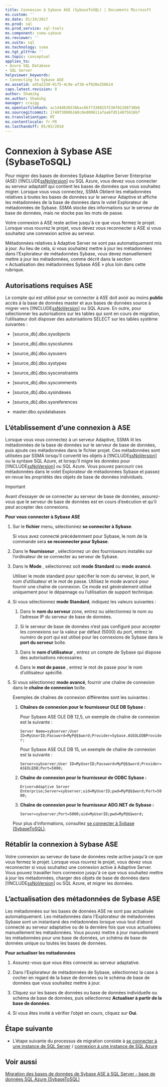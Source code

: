 ```yaml
---
title: Connexion à Sybase ASE (SybaseToSQL) | Documents Microsoft
ms.custom: ''
ms.date: 01/19/2017
ms.prod: sql
ms.prod_service: sql-tools
ms.component: ssma-sybase
ms.reviewer: ''
ms.suite: sql
ms.technology: ssma
ms.tgt_pltfrm: ''
ms.topic: conceptual
applies_to:
- Azure SQL Database
- SQL Server
helpviewer_keywords:
- Connecting to Sybase ASE
ms.assetid: a45a2330-9175-4c9e-af38-ef920e350614
caps.latest.revision: 8
author: Shamikg
ms.author: Shamikg
manager: craigg
ms.openlocfilehash: ac144d636536bac66f7330825f536f01200738b6
ms.sourcegitcommit: 1740f3090b168c0e809611a7aa6fd514075616bf
ms.translationtype: MT
ms.contentlocale: fr-FR
ms.lasthandoff: 05/03/2018
---
```

# <a name="connecting-to-sybase-ase-sybasetosql"></a>Connexion à Sybase ASE (SybaseToSQL)
Pour migrer des bases de données Sybase Adaptive Server Enterprise (ASE) [!INCLUDE[ssNoVersion](../../includes/ssnoversion_md.md)] ou SQL Azure, vous devez vous connecter au serveur adaptatif qui contient les bases de données que vous souhaitez migrer. Lorsque vous vous connectez, SSMA Obtient les métadonnées relatives à toutes les bases de données sur le serveur Adaptive et affiche les métadonnées de la base de données dans le volet Explorateur de métadonnées de Sybase. SSMA stocke des informations sur le serveur de base de données, mais ne stocke pas les mots de passe.  
  
Votre connexion à ASE reste active jusqu'à ce que vous fermez le projet. Lorsque vous rouvrez le projet, vous devez vous reconnecter à ASE si vous souhaitez une connexion active au serveur.  
  
Métadonnées relatives à Adaptive Server ne sont pas automatiquement mis à jour. Au lieu de cela, si vous souhaitez mettre à jour les métadonnées dans l’Explorateur de métadonnées Sybase, vous devez manuellement mettre à jour les métadonnées, comme décrit dans la section « Actualisation des métadonnées Sybase ASE » plus loin dans cette rubrique.  
  
## <a name="required-ase-permissions"></a>Autorisations requises ASE  
Le compte qui est utilisé pour se connecter à ASE doit avoir au moins **public** accès à la base de données master et aux bases de données source à migrer vers [!INCLUDE[ssNoVersion](../../includes/ssnoversion_md.md)] ou SQL Azure. En outre, pour sélectionner les autorisations sur les tables qui sont en cours de migration, l’utilisateur doit disposer des autorisations SELECT sur les tables système suivantes :  
  
-   [source_db].dbo.sysobjects  
  
-   [source_db].dbo.syscolumns  
  
-   [source_db].dbo.sysusers  
  
-   [source_db].dbo.systypes  
  
-   [source_db].dbo.sysconstraints  
  
-   [source_db].dbo.syscomments  
  
-   [source_db].dbo.sysindexes  
  
-   [source_db].dbo.sysreferences  
  
-   master.dbo.sysdatabases  
  
## <a name="establishing-a-connection-to-ase"></a>L’établissement d’une connexion à ASE  
Lorsque vous vous connectez à un serveur Adaptive, SSMA lit les métadonnées de la base de données sur le serveur de base de données, puis ajoute ces métadonnées dans le fichier projet. Ces métadonnées sont utilisées par SSMA lorsqu’il convertit les objets à [!INCLUDE[ssNoVersion](../../includes/ssnoversion_md.md)] ou la syntaxe SQL Azure, et lorsqu’il migre les données pour [!INCLUDE[ssNoVersion](../../includes/ssnoversion_md.md)] ou SQL Azure. Vous pouvez parcourir ces métadonnées dans le volet Explorateur de métadonnées Sybase et passez en revue les propriétés des objets de base de données individuels.  
  
> [!IMPORTANT]  
> Avant d’essayer de se connecter au serveur de base de données, assurez-vous que le serveur de base de données est en cours d’exécution et qu’il peut accepter des connexions.  
  
**Pour vous connecter à Sybase ASE**  
  
1.  Sur le **fichier** menu, sélectionnez **se connecter à Sybase**.  
  
    Si vous avez connecté précédemment pour Sybase, le nom de la commande sera **se reconnecter pour Sybase**.  
  
2.  Dans le **fournisseur** , sélectionnez un des fournisseurs installés sur l’ordinateur de se connecter au serveur de Sybase.  
  
3.  Dans le **Mode** , sélectionnez soit **mode Standard** ou **mode avancé**.  
  
    Utiliser le mode standard pour spécifier le nom du serveur, le port, le nom d’utilisateur et le mot de passe. Utilisez le mode avancé pour fournir une chaîne de connexion. Ce mode est généralement utilisé uniquement pour le dépannage ou l’utilisation de support technique.  
  
4.  Si vous sélectionnez **mode Standard**, indiquez les valeurs suivantes :  
  
    1.  Dans le **nom du serveur** zone, entrez ou sélectionnez le nom ou l’adresse IP du serveur de base de données.  
  
    2.  Si le serveur de base de données n’est pas configuré pour accepter les connexions sur la valeur par défaut (5000) du port, entrez le numéro de port qui est utilisé pour les connexions de Sybase dans le **port du serveur** boîte.  
  
    3.  Dans le **nom d’utilisateur** , entrez un compte de Sybase qui dispose des autorisations nécessaires.  
  
    4.  Dans le **mot de passe** , entrez le mot de passe pour le nom d’utilisateur spécifié.  
  
5.  Si vous sélectionnez **mode avancé**, fournir une chaîne de connexion dans le **chaîne de connexion** boîte.  
  
    Exemples de chaînes de connexion différentes sont les suivantes :  
  
    1.  **Chaînes de connexion pour le fournisseur OLE DB Sybase :**  
  
        Pour Sybase ASE OLE DB 12,5, un exemple de chaîne de connexion est la suivante :  
  
        `Server Name=sybserver;User ID=MyUserID;Password=MyP@$$word;Provider=Sybase.ASEOLEDBProvider;`  
  
        Pour Sybase ASE OLE DB 15, un exemple de chaîne de connexion est la suivante :  
  
        `Server=sybserver;User ID=MyUserID;Password=MyP@$$word;Provider= ASEOLEDB;Port=5000;`  
  
    2.  **Chaîne de connexion pour le fournisseur de ODBC Sybase :**  
  
        `Driver=Adaptive Server Enterprise;Server=sybserver;uid=MyUserID;pwd=MyP@$$word;Port=5000;`  
  
    3.  **Chaîne de connexion pour le fournisseur ADO.NET de Sybase :**  
  
        `Server=sybserver;Port=5000;uid=MyUserID;pwd=MyP@$$word;`  
  
    Pour plus d’informations, consultez [se connecter à Sybase &#40;SybaseToSQL&#41;](../../ssma/sybase/connect-to-sybase-sybasetosql.md).  
  
## <a name="reconnecting-to-sybase-ase"></a>Rétablir la connexion à Sybase ASE  
Votre connexion au serveur de base de données reste active jusqu'à ce que vous fermez le projet. Lorsque vous rouvrez le projet, vous devez vous reconnecter si vous souhaitez une connexion active à Adaptive Server. Vous pouvez travailler hors connexion jusqu'à ce que vous souhaitez mettre à jour les métadonnées, charger des objets de base de données dans [!INCLUDE[ssNoVersion](../../includes/ssnoversion_md.md)] ou SQL Azure, et migrer les données.  
  
## <a name="refreshing-sybase-ase-metadata"></a>L’actualisation des métadonnées de Sybase ASE  
Les métadonnées sur les bases de données ASE ne sont pas actualisée automatiquement. Les métadonnées dans l’Explorateur de métadonnées Sybase sont un instantané des métadonnées lorsque vous tout d’abord connecté au serveur adaptative ou de la dernière fois que vous actualisées manuellement les métadonnées. Vous pouvez mettre à jour manuellement les métadonnées pour une base de données, un schéma de base de données unique ou toutes les bases de données.  
  
**Pour actualiser les métadonnées**  
  
1.  Assurez-vous que vous êtes connecté au serveur adaptative.  
  
2.  Dans l’Explorateur de métadonnées de Sybase, sélectionnez la case à cocher en regard de la base de données ou le schéma de base de données que vous souhaitez mettre à jour.  
  
3.  Cliquez sur les bases de données ou base de données individuelle ou schéma de base de données, puis sélectionnez **Actualiser à partir de la base de données**.  
  
4.  Si vous êtes invité à vérifier l’objet en cours, cliquez sur **Oui**.  
  
## <a name="next-step"></a>Étape suivante  
  
-   L’étape suivante du processus de migration consiste à [se connecter à une instance de SQL Server](http://msdn.microsoft.com/en-us/dd368a1a-45b0-40e9-b4d3-5cdb48c26606) / [connexion à une instance de SQL Azure](http://msdn.microsoft.com/en-us/9e77e4b0-40c0-455c-8431-ca5d43849aa7)  
  
## <a name="see-also"></a>Voir aussi  
[Migration des bases de données de Sybase ASE à SQL Server - base de données SQL Azure &#40;SybaseToSQL&#41;](../../ssma/sybase/migrating-sybase-ase-databases-to-sql-server-azure-sql-db-sybasetosql.md)  
  
